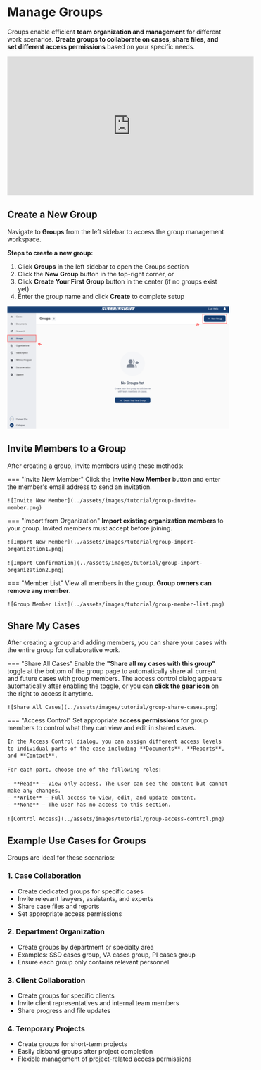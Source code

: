 # Manage Groups

Groups enable efficient **team organization and management** for different work scenarios. **Create groups to collaborate on cases, share files, and set different access permissions** based on your specific needs.

<iframe width="560" height="315" 
src="https://www.youtube.com/embed/iZOaLA0_sZE?rel=0&si=no1Sm1ePwA50t1VB" 
title="YouTube video player" 
frameborder="0" 
allow="accelerometer; autoplay; clipboard-write; encrypted-media; gyroscope; picture-in-picture; web-share" 
referrerpolicy="strict-origin-when-cross-origin" 
allowfullscreen></iframe>

## Create a New Group

Navigate to **Groups** from the left sidebar to access the group management workspace.

**Steps to create a new group:**

1. Click **Groups** in the left sidebar to open the Groups section
2. Click the **New Group** button in the top-right corner, or
3. Click **Create Your First Group** button in the center (if no groups exist yet)
4. Enter the group name and click **Create** to complete setup

![Groups Navigation](../assets/images/tutorial/group-navigator.png)

## Invite Members to a Group

After creating a group, invite members using these methods:

=== "Invite New Member"
    Click the **Invite New Member** button and enter the member's email address to send an invitation.

    ![Invite New Member](../assets/images/tutorial/group-invite-member.png)

=== "Import from Organization"
    **Import existing organization members** to your group. Invited members must accept before joining.

    ![Import New Member](../assets/images/tutorial/group-import-organization1.png)

    ![Import Confirmation](../assets/images/tutorial/group-import-organization2.png)

=== "Member List"
    View all members in the group. **Group owners can remove any member**.

    ![Group Member List](../assets/images/tutorial/group-member-list.png)

## Share My Cases

After creating a group and adding members, you can share your cases with the entire group for collaborative work.

=== "Share All Cases"
    Enable the **"Share all my cases with this group"** toggle at the bottom of the group page to automatically share all current and future cases with group members. The access control dialog appears automatically after enabling the toggle, or you can **click the gear icon** on the right to access it anytime.

    ![Share All Cases](../assets/images/tutorial/group-share-cases.png)

=== "Access Control"
    Set appropriate **access permissions** for group members to control what they can view and edit in shared cases.

    In the Access Control dialog, you can assign different access levels to individual parts of the case including **Documents**, **Reports**, and **Contact**.

    For each part, choose one of the following roles:

    - **Read** – View-only access. The user can see the content but cannot make any changes.
    - **Write** – Full access to view, edit, and update content.
    - **None** – The user has no access to this section.

    ![Control Access](../assets/images/tutorial/group-access-control.png)

## Example Use Cases for Groups

Groups are ideal for these scenarios:

### 1. Case Collaboration
- Create dedicated groups for specific cases
- Invite relevant lawyers, assistants, and experts
- Share case files and reports
- Set appropriate access permissions

### 2. Department Organization
- Create groups by department or specialty area
- Examples: SSD cases group, VA cases group, PI cases group
- Ensure each group only contains relevant personnel

### 3. Client Collaboration
- Create groups for specific clients
- Invite client representatives and internal team members
- Share progress and file updates

### 4. Temporary Projects
- Create groups for short-term projects
- Easily disband groups after project completion
- Flexible management of project-related access permissions

<!--
## Group Permission Management

Group owners can:

=== "Edit Group"
    Click the pencil icon to edit the group name or delete the group.

    ![Edit Group](../assets/images/tutorial/group-edit.png)

=== "Leave Group"
    If you are a group member, click the **Leave** button to leave the group.

    ![Leave Group](../assets/images/tutorial/group-leave.png)

Effective group management improves collaboration efficiency, ensures information security, and provides flexible organizational structures for various work scenarios.
--> 